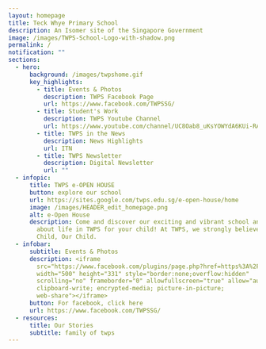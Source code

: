 ```yaml
---
layout: homepage
title: Teck Whye Primary School
description: An Isomer site of the Singapore Government
image: /images/TWPS-School-Logo-with-shadow.png
permalink: /
notification: ""
sections:
  - hero:
      background: /images/twpshome.gif
      key_highlights:
        - title: Events & Photos
          description: TWPS Facebook Page
          url: https://www.facebook.com/TWPSSG/
        - title: Student's Work
          description: TWPS Youtube Channel
          url: https://www.youtube.com/channel/UC8Oab8_uKsYOWYdA6KUi-RA
        - title: TWPS in the News
          description: News Highlights
          url: ITN
        - title: TWPS Newsletter
          description: Digital Newsletter
          url: ""
  - infopic:
      title: TWPS e-OPEN HOUSE
      button: explore our school
      url: https://sites.google.com/twps.edu.sg/e-open-house/home
      image: /images/HEADER_edit_homepage.png
      alt: e-Open House
      description: Come and discover our exciting and vibrant school and find out more
        about life in TWPS for your child! At TWPS, we strongly believe in Every
        Child, Our Child.
  - infobar:
      subtitle: Events & Photos
      description: <iframe
        src="https://www.facebook.com/plugins/page.php?href=https%3A%2F%2Fwww.facebook.com%2FTWPSSG&tabs=timeline&width=500&height=331&small_header=false&adapt_container_width=true&hide_cover=false&show_facepile=true&appId"
        width="500" height="331" style="border:none;overflow:hidden"
        scrolling="no" frameborder="0" allowfullscreen="true" allow="autoplay;
        clipboard-write; encrypted-media; picture-in-picture;
        web-share"></iframe>
      button: For facebook, click here
      url: https://www.facebook.com/TWPSSG/
  - resources:
      title: Our Stories
      subtitle: family of twps
---
```

